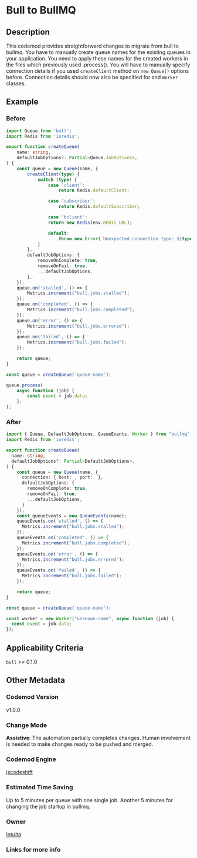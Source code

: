 # Bull to BullMQ

## Description

This codemod provides straightforward changes to migrate from bull to bullmq.
You have to manually create queue names for the existing queues in your application.
You need to apply these names for the created workers in the files which previously used .process().
You will have to manually specify connection details if you used `createClient` method on `new Queue()` options before. Connection details should now also be specified for and `Worker` classes.

## Example

### Before

```ts
import Queue from 'bull';
import Redis from 'ioredis';

export function createQueue(
	name: string,
	defaultJobOptions?: Partial<Queue.JobOptions>,
) {
	const queue = new Queue(name, {
		createClient(type) {
			switch (type) {
				case 'client':
					return Redis.defaultClient;

				case 'subscriber':
					return Redis.defaultSubscriber;

				case 'bclient':
			    return new Redis(env.REDIS_URL);

				default:
					throw new Error(`Unexpected connection type: ${type}`);
			}
		},
		defaultJobOptions: {
			removeOnComplete: true,
			removeOnFail: true,
			...defaultJobOptions,
		},
	});
	queue.on('stalled', () => {
		Metrics.increment("bull.jobs.stalled");
	});
	queue.on('completed', () => {
		Metrics.increment("bull.jobs.completed");
	});
	queue.on('error', () => {
		Metrics.increment("bull.jobs.errored");
	});
	queue.on('failed', () => {
		Metrics.increment("bull.jobs.failed");
	});

	return queue;
}

const queue = createQueue('queue-name');

queue.process(
	async function (job) {
		const event = job.data;
	},
);

```

### After

```ts
import { Queue, DefaultJobOptions, QueueEvents, Worker } from "bullmq";
import Redis from 'ioredis';

export function createQueue(
  name: string,
  defaultJobOptions?: Partial<DefaultJobOptions>,
) {
    const queue = new Queue(name, {
      connection: { host: , port:  },
      defaultJobOptions: {
        removeOnComplete: true,
        removeOnFail: true,
        ...defaultJobOptions,
      }
    });
    const queueEvents = new QueueEvents(name);
    queueEvents.on('stalled', () => {
      Metrics.increment("bull.jobs.stalled");
    });
    queueEvents.on('completed', () => {
      Metrics.increment("bull.jobs.completed");
    });
    queueEvents.on('error', () => {
      Metrics.increment("bull.jobs.errored");
    });
    queueEvents.on('failed', () => {
      Metrics.increment("bull.jobs.failed");
    });

    return queue;
}

const queue = createQueue('queue-name');

const worker = new Worker("unknown-name", async function (job) {
  const event = job.data;
});
```

## Applicability Criteria

`bull` >= 0.1.0

## Other Metadata

### Codemod Version

v1.0.0

### Change Mode

**Assistive**: The automation partially completes changes. Human involvement is needed to make changes ready to be pushed and merged.

### **Codemod Engine**

[jscodeshift](https://github.com/facebook/jscodeshift)

### Estimated Time Saving

Up to 5 minutes per queue with one single job.
Another 5 minutes for changing the job startup in bullmq.

### Owner

[Intuita](https://github.com/intuita-inc)

### Links for more info


